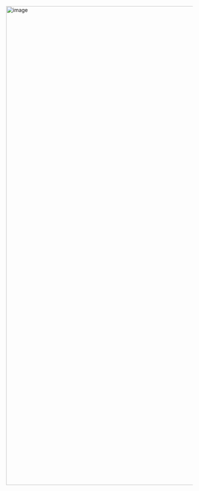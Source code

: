 <img width="763" height="1294" alt="image" src="https://github.com/user-attachments/assets/2649d980-d48e-4636-924b-98bed1ade0df" />
